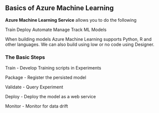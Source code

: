 ## Basics of Azure Machine Learning

**Azure Machine Learning Service** allows you to do the following

Train
Deploy
Automate
Manage
Track ML Models


When building models Azure Machine Learning supports Python, R and other languages. We can also build using low or no code using Designer.


### The Basic Steps 

Train - Develop Training scripts in Experiments

Package - Register the persisted model

Validate - Query Experiment

Deploy - Deploy the model as a web service

Monitor - Monitor for data drift


